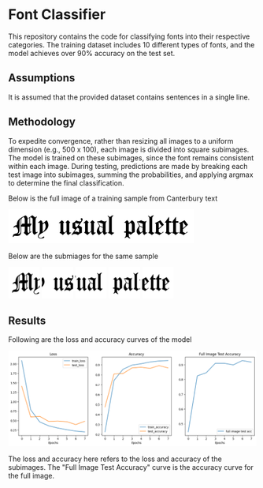 # Font Classifier

This repository contains the code for classifying fonts into their respective categories. The training dataset includes 10 different types of fonts, and the model achieves over 90% accuracy on the test set.

## Assumptions

It is assumed that the provided dataset contains sentences in a single line.

## Methodology

To expedite convergence, rather than resizing all images to a uniform dimension (e.g., 500 x 100), each image is divided into square subimages. The model is trained on these subimages, since the font remains consistent within each image. During testing, predictions are made by breaking each test image into subimages, summing the probabilities, and applying argmax to determine the final classification.  

Below is the full image of a training sample from Canterbury text

![Full Image Canterbury](Sample_Images/Canterbury_Full.png)

Below are the submiages for the same sample

![SubImages Canterbury](Sample_Images/Canterbury1.png)
![SubImages Canterbury](Sample_Images/Canterbury2.png)
![SubImages Canterbury](Sample_Images/Canterbury3.png)
![SubImages Canterbury](Sample_Images/Canterbury4.png)
![SubImages Canterbury](Sample_Images/Canterbury5.png)

## Results

Following are the loss and accuracy curves of the model

![Loss and Accuracy Curves](Sample_Images/Loss_Acc_Curves.png)

The loss and accuracy here refers to the loss and accuracy of the subimages. The "Full Image Test Accuracy" curve is the accuracy curve for the full image.